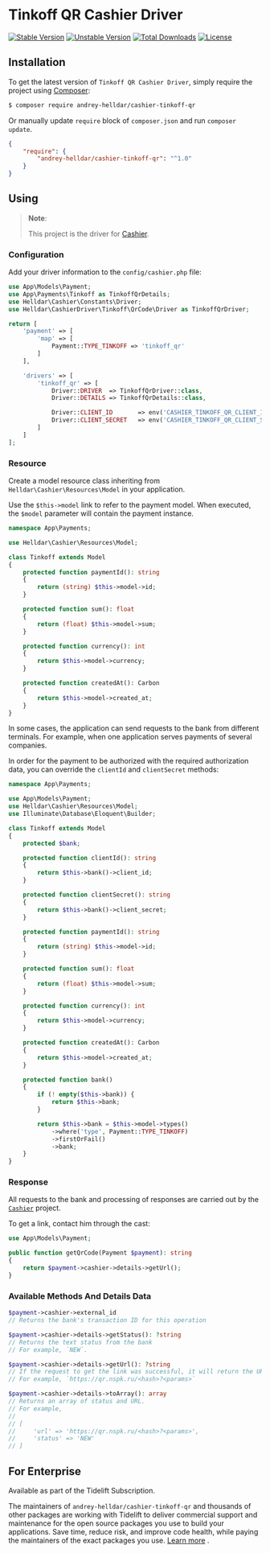# Tinkoff QR Cashier Driver

[![Stable Version][badge_stable]][link_packagist]
[![Unstable Version][badge_unstable]][link_packagist]
[![Total Downloads][badge_downloads]][link_packagist]
[![License][badge_license]][link_license]


## Installation

To get the latest version of `Tinkoff QR Cashier Driver`, simply require the project using [Composer](https://getcomposer.org):

```bash
$ composer require andrey-helldar/cashier-tinkoff-qr
```

Or manually update `require` block of `composer.json` and run `composer update`.

```json
{
    "require": {
        "andrey-helldar/cashier-tinkoff-qr": "^1.0"
    }
}
```

## Using

> **Note**:
>
> This project is the driver for [Cashier](https://github.com/andrey-helldar/cashier).


### Configuration

Add your driver information to the `config/cashier.php` file:

```php
use App\Models\Payment;
use App\Payments\Tinkoff as TinkoffQrDetails;
use Helldar\Cashier\Constants\Driver;
use Helldar\CashierDriver\Tinkoff\QrCode\Driver as TinkoffQrDriver;

return [
    'payment' => [
        'map' => [
            Payment::TYPE_TINKOFF => 'tinkoff_qr'
        ]
    ],

    'drivers' => [
        'tinkoff_qr' => [
            Driver::DRIVER  => TinkoffQrDriver::class,
            Driver::DETAILS => TinkoffQrDetails::class,

            Driver::CLIENT_ID       => env('CASHIER_TINKOFF_QR_CLIENT_ID'),
            Driver::CLIENT_SECRET   => env('CASHIER_TINKOFF_QR_CLIENT_SECRET'),
        ]
    ]
];
```

### Resource

Create a model resource class inheriting from `Helldar\Cashier\Resources\Model` in your application.

Use the `$this->model` link to refer to the payment model. When executed, the `$model` parameter will contain the payment instance.

```php
namespace App\Payments;

use Helldar\Cashier\Resources\Model;

class Tinkoff extends Model
{
    protected function paymentId(): string
    {
        return (string) $this->model->id;
    }

    protected function sum(): float
    {
        return (float) $this->model->sum;
    }

    protected function currency(): int
    {
        return $this->model->currency;
    }

    protected function createdAt(): Carbon
    {
        return $this->model->created_at;
    }
}
```

In some cases, the application can send requests to the bank from different terminals. For example, when one application serves payments of several companies.

In order for the payment to be authorized with the required authorization data, you can override the `clientId` and `clientSecret` methods:

```php
namespace App\Payments;

use App\Models\Payment;
use Helldar\Cashier\Resources\Model;
use Illuminate\Database\Eloquent\Builder;

class Tinkoff extends Model
{
    protected $bank;

    protected function clientId(): string
    {
        return $this->bank()->client_id;
    }

    protected function clientSecret(): string
    {
        return $this->bank()->client_secret;
    }

    protected function paymentId(): string
    {
        return (string) $this->model->id;
    }

    protected function sum(): float
    {
        return (float) $this->model->sum;
    }

    protected function currency(): int
    {
        return $this->model->currency;
    }

    protected function createdAt(): Carbon
    {
        return $this->model->created_at;
    }

    protected function bank()
    {
        if (! empty($this->bank)) {
            return $this->bank;
        }

        return $this->bank = $this->model->types()
            ->where('type', Payment::TYPE_TINKOFF)
            ->firstOrFail()
            ->bank;
    }
}
```

### Response

All requests to the bank and processing of responses are carried out by the [`Cashier`](https://github.com/andrey-helldar/cashier) project.

To get a link, contact him through the cast:

```php
use App\Models\Payment;

public function getQrCode(Payment $payment): string
{
    return $payment->cashier->details->getUrl();
}
```

### Available Methods And Details Data

```php
$payment->cashier->external_id
// Returns the bank's transaction ID for this operation

$payment->cashier->details->getStatus(): ?string
// Returns the text status from the bank
// For example, `NEW`.

$payment->cashier->details->getUrl(): ?string
// If the request to get the link was successful, it will return the URL
// For example, `https://qr.nspk.ru/<hash>?<params>`

$payment->cashier->details->toArray(): array
// Returns an array of status and URL.
// For example,
//
// [
//     'url' => 'https://qr.nspk.ru/<hash>?<params>',
//     'status' => 'NEW'
// ]
```

## For Enterprise

Available as part of the Tidelift Subscription.

The maintainers of `andrey-helldar/cashier-tinkoff-qr` and thousands of other packages are working with Tidelift to deliver commercial support and maintenance for the open source
packages you use to build your applications. Save time, reduce risk, and improve code health, while paying the maintainers of the exact packages you
use. [Learn more](https://tidelift.com/subscription/pkg/packagist-andrey-helldar-cashier-tinkoff-qr?utm_source=packagist-andrey-helldar-cashier-tinkoff&utm_medium=referral&utm_campaign=enterprise&utm_term=repo)
.

[badge_downloads]:      https://img.shields.io/packagist/dt/andrey-helldar/cashier-tinkoff-qr.svg?style=flat-square

[badge_license]:        https://img.shields.io/packagist/l/andrey-helldar/cashier-tinkoff-qr.svg?style=flat-square

[badge_stable]:         https://img.shields.io/github/v/release/andrey-helldar/cashier-tinkoff-qr?label=stable&style=flat-square

[badge_unstable]:       https://img.shields.io/badge/unstable-dev--main-orange?style=flat-square

[link_license]:         LICENSE

[link_packagist]:       https://packagist.org/packages/andrey-helldar/cashier-tinkoff-qr
